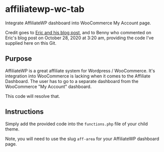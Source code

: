 # affiliatewp-wc-tab
Integrate AffiliateWP dashboard into WooCommerce My Account page.

Credit goes to [Eric and his blog post](https://eric.blog/2016/12/22/adding-affiliate-wp-dashboard-to-woocommerce-my-account-page/), and to Benny who commented on Eric's blog post on October 28, 2020 at 3:20 am, providing the code I've supplied here on this Git.

## Purpose
AffiliateWP is a great affiliate system for Wordpress / WooCommerce. It's integration into WooCommerce is lacking when it comes to the Affiliate Dashboard. The user has to go to a separate dashboard from the WooCommerce "My Account" dashboard.

This code will resolve that.


## Instructions

Simply add the provided code into the `functions.php` file of your child theme.

Note, you will need to use the slug `aff-area` for your AffiliateWP dashboard page.
